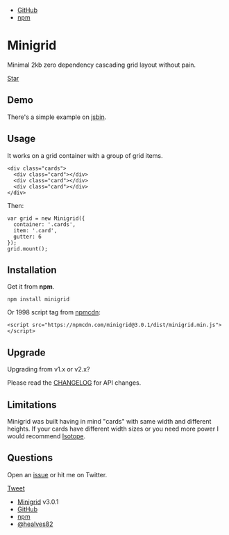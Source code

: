 - [GitHub](https://github.com/henriquea/minigrid)
- [npm](https://www.npmjs.com/package/minigrid)

# Minigrid

Minimal 2kb zero dependency cascading grid layout without pain.

<!-- Place this tag where you want the button to render. -->
<a class="github-button" href="https://github.com/henriquea/minigrid" data-count-href="/henriquea/minigrid/stargazers" data-count-api="/repos/henriquea/minigrid#stargazers_count" data-count-aria-label="# stargazers on GitHub" aria-label="Star henriquea/minigrid on GitHub">Star</a>

## Demo

There's a simple example on [jsbin](http://jsbin.com/wamele/edit?js,output).

## Usage

It works on a grid container with a group of grid items.

```
<div class="cards">
  <div class="card"></div>
  <div class="card"></div>
  <div class="card"></div>
</div>
```

Then:

```
var grid = new Minigrid({
  container: '.cards',
  item: '.card',
  gutter: 6
});
grid.mount();
```

## Installation

Get it from <strong>npm</strong>.

```
npm install minigrid
```

Or 1998 script tag from [npmcdn](https://npmcdn.com/minigrid@3.0.1/dist/minigrid.min.js):

```
<script src="https://npmcdn.com/minigrid@3.0.1/dist/minigrid.min.js"></script>
```

## Upgrade

Upgrading from v1.x or v2.x?

Please read the [CHANGELOG](https://github.com/henriquea/minigrid/blob/master/CHANGELOG.md) for API changes.

## Limitations

Minigrid was built having in mind "cards" with same width and different heights. If your cards have different width sizes or you need more power I would recommend [Isotope](http://isotope.metafizzy.co/).

## Questions

Open an [issue](https://github.com/henriquea/minigrid/issues) or hit me on Twitter.

<a href="https://twitter.com/share" class="twitter-share-button" data-url="http://alves.im/minigrid" data-text="Minimal 2kb zero dependencies cascading grid layout" data-via="healves82" data-hashtags="javascript">Tweet</a>
<script>!function(d,s,id){var js,fjs=d.getElementsByTagName(s)[0],p=/^http:/.test(d.location)?'http':'https';if(!d.getElementById(id)){js=d.createElement(s);js.id=id;js.src=p+'://platform.twitter.com/widgets.js';fjs.parentNode.insertBefore(js,fjs);}}(document, 'script', 'twitter-wjs');</script>

- [Minigrid](http://alves.im/minigrid) v3.0.1
- [GitHub](https://github.com/henriquea/minigrid)
- [npm](https://www.npmjs.com/package/minigrid)
- [@healves82](https://twitter.com/healves82)
